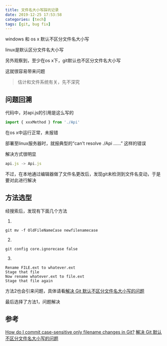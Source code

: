 ```yaml
---
title: 文件名大小写踩坑记录
date: 2019-12-25 17:53:58
categories: [tech]
tags: [git, bug fix]
---
```


windows 和 os x 默认不区分文件名大小写

linux是默认区分文件名大小写

另外观察到，至少在os x下，git默认也不区分文件名大小写

这就很容易带来问题

>估计和文件系统有关，先不深究
<escape><!-- more --></escape>

## 问题回溯

代码中，对api.js的引用是这么写的
```javascript
import { xxxMethod } from './Api'
```
在os x中运行正常，未报错

部署至linux服务器时，就报典型的“can't resolve ./Api ......” 这样的错误

解决方式很明显

```javascript
api.js -> Api.js
```

不过，在本地通过编辑器做了文件名更改后，发现git未检测到文件名变动，于是要对此进行解决

## 方法选型

经搜索后，发现有下面几个方法

1.
```
git mv -f OldFileNameCase newfilenamecase
```
2.
```
git config core.ignorecase false
```
3.
```
Rename FILE.ext to whatever.ext
Stage that file
Now rename whatever.ext to file.ext
Stage that file again
```

方法2也会引来问题，具体请看[解决 Git 默认不区分文件名大小写的问题](https://www.jianshu.com/p/df0b0e8bcf9b)

最后选择了方法1，问题解决

## 参考

[How do I commit case-sensitive only filename changes in Git?](https://stackoverflow.com/questions/17683458/how-do-i-commit-case-sensitive-only-filename-changes-in-git)
[解决 Git 默认不区分文件名大小写的问题](https://www.jianshu.com/p/df0b0e8bcf9b)